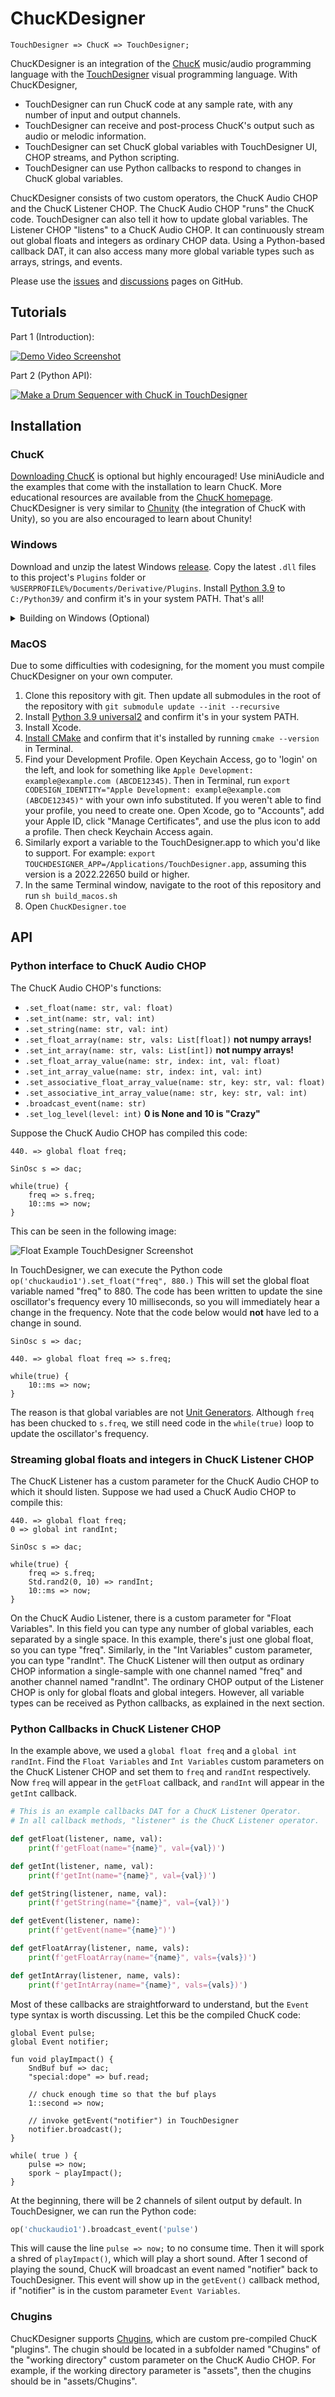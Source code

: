 # ChucKDesigner

`TouchDesigner => ChucK => TouchDesigner;`

ChucKDesigner is an integration of the [ChucK](https://chuck.stanford.edu/) music/audio programming language with the [TouchDesigner](https://derivative.ca) visual programming language. With ChucKDesigner,
* TouchDesigner can run ChucK code at any sample rate, with any number of input and output channels.
* TouchDesigner can receive and post-process ChucK's output such as audio or melodic information.
* TouchDesigner can set ChucK global variables with TouchDesigner UI, CHOP streams, and Python scripting.
* TouchDesigner can use Python callbacks to respond to changes in ChucK global variables.

ChucKDesigner consists of two custom operators, the ChucK Audio CHOP and the ChucK Listener CHOP. The ChucK Audio CHOP "runs" the ChucK code. TouchDesigner can also tell it how to update global variables. The Listener CHOP "listens" to a ChucK Audio CHOP. It can continuously stream out global floats and integers as ordinary CHOP data. Using a Python-based callback DAT, it can also access many more global variable types such as arrays, strings, and events.

Please use the [issues](https://github.com/DBraun/ChucKDesigner/issues) and [discussions](https://github.com/DBraun/ChucKDesigner/discussions) pages on GitHub.

## Tutorials

Part 1 (Introduction):

[![Demo Video Screenshot](https://img.youtube.com/vi/TmJQh1lWXso/0.jpg)](https://www.youtube.com/watch?v=TmJQh1lWXso "ChucKDesigner - Music Programming in TouchDesigner")

Part 2 (Python API):

[![Make a Drum Sequencer with ChucK in TouchDesigner](https://img.youtube.com/vi/U34PyL_zMJ0/0.jpg)](https://www.youtube.com/watch?v=U34PyL_zMJ0 "Make a Drum Sequencer with ChucK in TouchDesigner")

## Installation

### ChucK

[Downloading ChucK](https://chuck.stanford.edu/release/) is optional but highly encouraged! Use miniAudicle and the examples that come with the installation to learn ChucK. More educational resources are available from the [ChucK homepage](https://chuck.stanford.edu/). ChucKDesigner is very similar to [Chunity](https://chuck.stanford.edu/chunity/) (the integration of ChucK with Unity), so you are also encouraged to learn about Chunity!

### Windows

Download and unzip the latest Windows [release](https://github.com/DBraun/ChucKDesigner/releases). Copy the latest `.dll` files to this project's `Plugins` folder or `%USERPROFILE%/Documents/Derivative/Plugins`. Install [Python 3.9](https://www.python.org/downloads/release/python-3910/) to `C:/Python39/` and confirm it's in your system PATH. That's all!

<details>
<summary>Building on Windows (Optional)</summary>
<br>
Clone this repository with git. Then update all submodules in the root of the repository with <code>git submodule update --init --recursive</code>.
<br>
Install CMake and confirm that it's installed by running <code>cmake --version</code> in a command prompt.
<br>
Then in this repository,
<br>
<code>
cmake . -DCMAKE_BUILD_TYPE=Release -Bbuild
</code>
<br>
Finally, open <code>build/ChucKDesignerCHOP.sln</code> and compile.
</details>

### MacOS

Due to some difficulties with codesigning, for the moment you must compile ChucKDesigner on your own computer.

1. Clone this repository with git. Then update all submodules in the root of the repository with `git submodule update --init --recursive`
2. Install [Python 3.9 universal2](https://www.python.org/downloads/release/python-3910/) and confirm it's in your system PATH.
3. Install Xcode.
4. [Install CMake](https://cmake.org/download/) and confirm that it's installed by running `cmake --version` in Terminal.
5. Find your Development Profile. Open Keychain Access, go to 'login' on the left, and look for something like `Apple Development: example@example.com (ABCDE12345)`. Then in Terminal, run `export CODESIGN_IDENTITY="Apple Development: example@example.com (ABCDE12345)"` with your own info substituted. If you weren't able to find your profile, you need to create one. Open Xcode, go to "Accounts", add your Apple ID, click "Manage Certificates", and use the plus icon to add a profile. Then check Keychain Access again.
6. Similarly export a variable to the TouchDesigner.app to which you'd like to support. For example: `export TOUCHDESIGNER_APP=/Applications/TouchDesigner.app`, assuming this version is a 2022.22650 build or higher.
7. In the same Terminal window, navigate to the root of this repository and run `sh build_macos.sh`
8. Open `ChucKDesigner.toe`

<!-- Download and unzip the latest macOS [release](https://github.com/DBraun/ChucKDesigner/releases). Copy the latest `.plugin` and `.dylib` files to this project's `Plugins` folder or `~/Library/Application Support/Derivative/TouchDesigner099/Plugins`. -->

## API

### Python interface to ChucK Audio CHOP

The ChucK Audio CHOP's functions:

* `.set_float(name: str, val: float)`
* `.set_int(name: str, val: int)`
* `.set_string(name: str, val: int)`
* `.set_float_array(name: str, vals: List[float])` **not numpy arrays!**
* `.set_int_array(name: str, vals: List[int])` **not numpy arrays!**
* `.set_float_array_value(name: str, index: int, val: float)`
* `.set_int_array_value(name: str, index: int, val: int)`
* `.set_associative_float_array_value(name: str, key: str, val: float)`
* `.set_associative_int_array_value(name: str, key: str, val: int)`
* `.broadcast_event(name: str)`
* `.set_log_level(level: int)` **0 is None and 10 is "Crazy"**

Suppose the ChucK Audio CHOP has compiled this code:

```chuck
440. => global float freq;

SinOsc s => dac;

while(true) {
    freq => s.freq;
    10::ms => now;
}
```

This can be seen in the following image:

![Float Example TouchDesigner Screenshot](docs/float_example.png?raw=true "Float Example TouchDesigner Screenshot")

In TouchDesigner, we can execute the Python code
`op('chuckaudio1').set_float("freq", 880.)`
This will set the global float variable named "freq" to 880. The code has been written to update the sine oscillator's frequency every 10 milliseconds, so you will immediately hear a change in the frequency. Note that the code below would **not** have led to a change in sound.

```chuck
SinOsc s => dac;

440. => global float freq => s.freq;

while(true) {
    10::ms => now;
}
```

The reason is that global variables are not [Unit Generators](https://chuck.stanford.edu/doc/program/ugen.html). Although `freq` has been chucked to `s.freq`, we still need code in the `while(true)` loop to update the oscillator's frequency.

### Streaming global floats and integers in ChucK Listener CHOP

The ChucK Listener has a custom parameter for the ChucK Audio CHOP to which it should listen. Suppose we had used a ChucK Audio CHOP to compile this:

```chuck
440. => global float freq;
0 => global int randInt;

SinOsc s => dac;

while(true) {
    freq => s.freq;
    Std.rand2(0, 10) => randInt;
    10::ms => now;
}
```

On the ChucK Audio Listener, there is a custom parameter for "Float Variables". In this field you can type any number of global variables, each separated by a single space. In this example, there's just one global float, so you can type "freq". Similarly, in the "Int Variables" custom parameter, you can type "randInt". The ChucK Listener will then output as ordinary CHOP information a single-sample with one channel named "freq" and another channel named "randInt". The ordinary CHOP output of the Listener CHOP is only for global floats and global integers. However, all variable types can be received as Python callbacks, as explained in the next section.

### Python Callbacks in ChucK Listener CHOP

In the example above, we used a `global float freq` and a `global int randInt`. Find the `Float Variables` and `Int Variables` custom parameters on the ChucK Listener CHOP and set them to `freq` and `randInt` respectively. Now `freq` will appear in the `getFloat` callback, and `randInt` will appear in the `getInt` callback. 

```python
# This is an example callbacks DAT for a ChucK Listener Operator.
# In all callback methods, "listener" is the ChucK Listener operator.

def getFloat(listener, name, val):
    print(f'getFloat(name="{name}", val={val})')

def getInt(listener, name, val):
    print(f'getInt(name="{name}", val={val})')

def getString(listener, name, val):
    print(f'getString(name="{name}", val={val})')

def getEvent(listener, name):
    print(f'getEvent(name="{name}")')

def getFloatArray(listener, name, vals):
    print(f'getFloatArray(name="{name}", vals={vals})')

def getIntArray(listener, name, vals):
    print(f'getIntArray(name="{name}", vals={vals})')
```

Most of these callbacks are straightforward to understand, but the `Event` type syntax is worth discussing. Let this be the compiled ChucK code:

```chuck
global Event pulse;
global Event notifier;

fun void playImpact() {
    SndBuf buf => dac;
    "special:dope" => buf.read;

    // chuck enough time so that the buf plays
    1::second => now; 
    
    // invoke getEvent("notifier") in TouchDesigner
    notifier.broadcast();
}

while( true ) {
    pulse => now;
    spork ~ playImpact();
}
```

At the beginning, there will be 2 channels of silent output by default. In TouchDesigner, we can run the Python code:
```python
op('chuckaudio1').broadcast_event('pulse')
```

This will cause the line `pulse => now;` to no consume time. Then it will spork a shred of `playImpact()`, which will play a short sound. After 1 second of playing the sound, ChucK will broadcast an event named "notifier" back to TouchDesigner. This event will show up in the `getEvent()` callback method, if "notifier" is in the custom parameter `Event Variables`.


### Chugins

ChucKDesigner supports [Chugins](https://github.com/ccrma/chugins/), which are custom pre-compiled ChucK "plugins". The chugin should be located in a subfolder named "Chugins" of the "working directory" custom parameter on the ChucK Audio CHOP. For example, if the working directory parameter is "assets", then the chugins should be in "assets/Chugins".